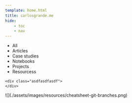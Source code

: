 ```yaml
---
template: home.html
title: carlosgrande.me
hide:
    - toc
    - nav
---
```


<div class="cards-menu" markdown>

- All
- Articles
- Case studies
- Notebooks
- Projects
- Resourcess

</div>

<div id="publicationsList" class="row-auto">

    <div class="asdfasdfasdf">
    </div>

</div>
![](./assets/images/resources/cheatsheet-git-branches.png)

<!-- Custom styles for the home site -->
<!-- <script src="/assets/javascripts/publications.js"></script> -->